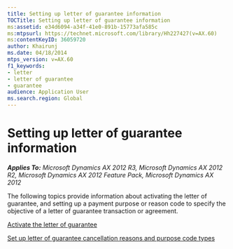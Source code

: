```yaml
---
title: Setting up letter of guarantee information
TOCTitle: Setting up letter of guarantee information
ms:assetid: e34d6094-a34f-41e0-891b-15773afa585c
ms:mtpsurl: https://technet.microsoft.com/library/Hh227427(v=AX.60)
ms:contentKeyID: 36059720
author: Khairunj
ms.date: 04/18/2014
mtps_version: v=AX.60
f1_keywords:
- letter
- letter of guarantee
- guarantee
audience: Application User
ms.search.region: Global
---
```


# Setting up letter of guarantee information 


_**Applies To:** Microsoft Dynamics AX 2012 R3, Microsoft Dynamics AX 2012 R2, Microsoft Dynamics AX 2012 Feature Pack, Microsoft Dynamics AX 2012_

The following topics provide information about activating the letter of guarantee, and setting up a payment purpose or reason code to specify the objective of a letter of guarantee transaction or agreement.

[Activate the letter of guarantee](activate-the-letter-of-guarantee.md)

[Set up letter of guarantee cancellation reasons and purpose code types](set-up-letter-of-guarantee-cancellation-reasons-and-purpose-code-types.md)

  


